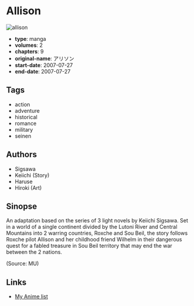 # Allison

![allison](https://cdn.myanimelist.net/images/manga/2/104857.jpg)

-   **type**: manga
-   **volumes**: 2
-   **chapters**: 9
-   **original-name**: アリソン
-   **start-date**: 2007-07-27
-   **end-date**: 2007-07-27

## Tags

-   action
-   adventure
-   historical
-   romance
-   military
-   seinen

## Authors

-   Sigsawa
-   Keiichi (Story)
-   Haruse
-   Hiroki (Art)

## Sinopse

An adaptation based on the series of 3 light novels by Keiichi Sigsawa. Set in a world of a single continent divided by the Lutoni River and Central Mountains into 2 warring countries, Roxche and Sou Beil, the story follows Roxche pilot Allison and her childhood friend Wilhelm in their dangerous quest for a fabled treasure in Sou Beil territory that may end the war between the 2 nations.

(Source: MU)

## Links

-   [My Anime list](https://myanimelist.net/manga/10967/Allison)
